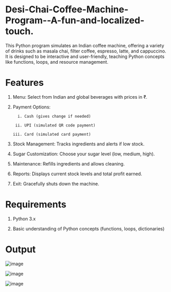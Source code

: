 # Desi-Chai-Coffee-Machine-Program--A-fun-and-localized-touch.
This Python program simulates an Indian coffee machine, offering a variety of drinks such as masala chai, filter coffee, espresso, latte, and cappuccino. It is designed to be interactive and user-friendly, teaching Python concepts like functions, loops, and resource management.

# Features
1. Menu: Select from Indian and global beverages with prices in ₹.

2. Payment Options:

         i. Cash (gives change if needed)
   
        ii. UPI (simulated QR code payment)
  
       iii. Card (simulated card payment)
 
3. Stock Management: Tracks ingredients and alerts if low stock.

4. Sugar Customization: Choose your sugar level (low, medium, high).

5. Maintenance: Refills ingredients and allows cleaning.

6. Reports: Displays current stock levels and total profit earned.

7. Exit: Gracefully shuts down the machine.

# Requirements
1.  Python 3.x

2.  Basic understanding of Python concepts (functions, loops, dictionaries)

# Output 
![image](https://github.com/user-attachments/assets/b9b8313d-78e2-4d8d-b235-d21ca9ef64c6)

![image](https://github.com/user-attachments/assets/eca1cea9-4400-4238-9a67-1cc5fb247f9e)

![image](https://github.com/user-attachments/assets/ccef1a11-13d1-4104-9350-5cc225d41a52)

